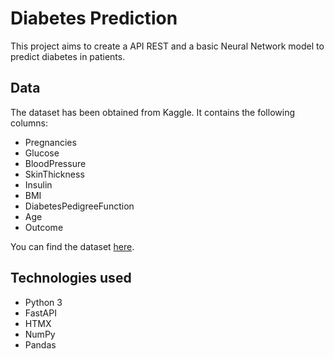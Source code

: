 # Diabetes Prediction

This project aims to create a API REST and a basic Neural Network model to predict diabetes in patients.

## Data

The dataset has been obtained from Kaggle. It contains the following columns:

- Pregnancies
- Glucose
- BloodPressure
- SkinThickness
- Insulin
- BMI
- DiabetesPedigreeFunction
- Age
- Outcome

You can find the dataset [here](https://www.kaggle.com/datasets/akshaydattatraykhare/diabetes-dataset).

## Technologies used

- Python 3
- FastAPI
- HTMX
- NumPy
- Pandas
